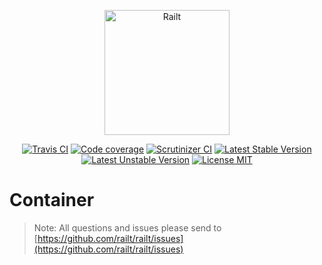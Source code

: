 <p align="center">
    <img src="https://railt.org/images/logo-dark.svg" width="200" alt="Railt" />
</p>

<p align="center">
    <a href="https://travis-ci.org/railt/container"><img src="https://travis-ci.org/railt/container.svg?branch=master" alt="Travis CI" /></a>
    <a href="https://scrutinizer-ci.com/g/railt/container/?branch=master"><img src="https://scrutinizer-ci.com/g/railt/container/badges/coverage.png?b=master" alt="Code coverage" /></a>
    <a href="https://scrutinizer-ci.com/g/railt/container/?branch=master"><img src="https://scrutinizer-ci.com/g/railt/container/badges/quality-score.png?b=master" alt="Scrutinizer CI" /></a>
    <a href="https://packagist.org/packages/railt/container"><img src="https://poser.pugx.org/railt/container/version" alt="Latest Stable Version"></a>
    <a href="https://packagist.org/packages/railt/container"><img src="https://poser.pugx.org/railt/container/v/unstable" alt="Latest Unstable Version"></a>
    <a href="https://raw.githubusercontent.com/railt/container/master/LICENSE"><img src="https://poser.pugx.org/railt/container/license" alt="License MIT"></a>
</p>

# Container

> Note: All questions and issues please send 
to [https://github.com/railt/railt/issues](https://github.com/railt/railt/issues)


